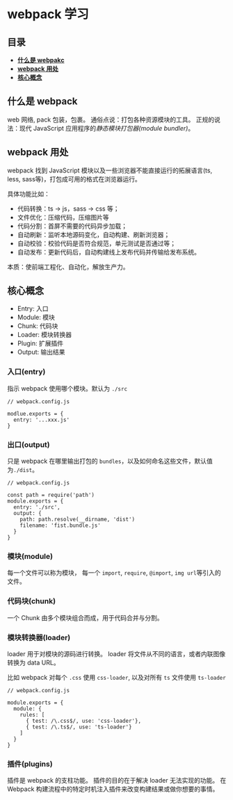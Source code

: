 # webpack 学习

## 目录

- **[什么是 webpakc](#什么是-webpack)**
- **[webpack 用处](#webpack-用处)**
- **[核心概念](#核心概念)**


## 什么是 webpack

web 网络, pack 包装，包裹。
通俗点说：打包各种资源模块的工具。
正规的说法：现代 JavaScript 应用程序的*静态模块打包器(module bundler)*。


## webpack 用处

webpack 找到 JavaScript 模块以及一些浏览器不能直接运行的拓展语言(ts, less, sass等)，打包成可用的格式在浏览器运行。

具体功能比如：
- 代码转换：ts -> js，sass -> css 等；
- 文件优化：压缩代码，压缩图片等
- 代码分割：首屏不需要的代码异步加载；
- 自动刷新：监听本地源码变化，自动构建、刷新浏览器；
- 自动校验：校验代码是否符合规范，单元测试是否通过等；
- 自动发布：更新代码后，自动构建线上发布代码并传输给发布系统。

本质：使前端工程化、自动化，解放生产力。


## 核心概念

- Entry: 入口
- Module: 模块
- Chunk: 代码块
- Loader: 模块转换器
- Plugin: 扩展插件
- Output: 输出结果

### 入口(entry)

指示 webpack 使用哪个模块。默认为 `./src`
```
// webpack.config.js

modlue.exports = {
  entry: '...xxx.js'
}
```

### 出口(output)

只是 webpack 在哪里输出打包的 `bundles`，以及如何命名这些文件，默认值为`./dist`。
```
// webpack.config.js

const path = require('path')
module.exports = {
  entry: './src',
  output: {
    path: path.resolve(__dirname, 'dist')
    filename: 'fist.bundle.js'
  }
}
```

### 模块(module)

每一个文件可以称为模块，
每一个 `import`, `require`, `@import`, `img url`等引入的文件。

### 代码块(chunk)

一个 Chunk 由多个模块组合而成，用于代码合并与分割。

### 模块转换器(loader)

loader 用于对模块的源码进行转换。
loader 将文件从不同的语言，或者内联图像转换为 data URL。

比如 webpack 对每个 `.css` 使用 `css-loader`, 以及对所有 `ts` 文件使用 `ts-loader`
```
// webpack.config.js

module.exports = {
  module: {
    rules: [
      { test: /\.css$/, use: 'css-loader'},
      { test: /\.ts$/, use: 'ts-loader'}
    ]
  }
}
```

### 插件(plugins)

插件是 webpack 的支柱功能。
插件的目的在于解决 loader 无法实现的功能。
在 Webpack 构建流程中的特定时机注入插件来改变构建结果或做你想要的事情。
